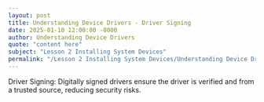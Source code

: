 ```yaml
---
layout: post
title: Understanding Device Drivers - Driver Signing
date: 2025-01-10 12:00:00 -0000
author: Understanding Device Drivers
quote: "content here"
subject: "Lesson 2 Installing System Devices"
permalink: "/Lesson 2 Installing System Devices/Understanding Device Drivers/Understanding Device Drivers - Driver Signing"
---
```


Driver Signing: Digitally signed drivers ensure the driver is verified and from a trusted source, reducing security risks.
